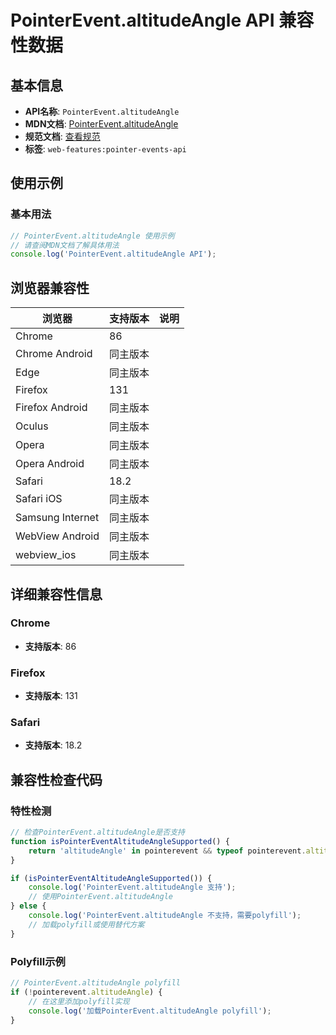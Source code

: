 # PointerEvent.altitudeAngle API 兼容性数据

## 基本信息

- **API名称**: `PointerEvent.altitudeAngle`
- **MDN文档**: [PointerEvent.altitudeAngle](https://developer.mozilla.org/docs/Web/API/PointerEvent/altitudeAngle)
- **规范文档**: [查看规范](https://w3c.github.io/pointerevents/#dom-pointerevent-altitudeangle)
- **标签**: `web-features:pointer-events-api`

## 使用示例

### 基本用法

```javascript
// PointerEvent.altitudeAngle 使用示例
// 请查阅MDN文档了解具体用法
console.log('PointerEvent.altitudeAngle API');
```

## 浏览器兼容性

| 浏览器 | 支持版本 | 说明 |
|--------|----------|------|
| Chrome | 86 |  |
| Chrome Android | 同主版本 |  |
| Edge | 同主版本 |  |
| Firefox | 131 |  |
| Firefox Android | 同主版本 |  |
| Oculus | 同主版本 |  |
| Opera | 同主版本 |  |
| Opera Android | 同主版本 |  |
| Safari | 18.2 |  |
| Safari iOS | 同主版本 |  |
| Samsung Internet | 同主版本 |  |
| WebView Android | 同主版本 |  |
| webview_ios | 同主版本 |  |

## 详细兼容性信息

### Chrome

- **支持版本**: 86

### Firefox

- **支持版本**: 131

### Safari

- **支持版本**: 18.2

## 兼容性检查代码

### 特性检测

```javascript
// 检查PointerEvent.altitudeAngle是否支持
function isPointerEventAltitudeAngleSupported() {
    return 'altitudeAngle' in pointerevent && typeof pointerevent.altitudeAngle === 'function';
}

if (isPointerEventAltitudeAngleSupported()) {
    console.log('PointerEvent.altitudeAngle 支持');
    // 使用PointerEvent.altitudeAngle
} else {
    console.log('PointerEvent.altitudeAngle 不支持，需要polyfill');
    // 加载polyfill或使用替代方案
}
```

### Polyfill示例

```javascript
// PointerEvent.altitudeAngle polyfill
if (!pointerevent.altitudeAngle) {
    // 在这里添加polyfill实现
    console.log('加载PointerEvent.altitudeAngle polyfill');
}
```

